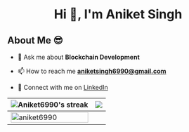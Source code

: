 <h1 align="center">Hi 👋, I'm Aniket Singh</h1>


<h2>About Me 😎</h2>

- 💬 Ask me about **Blockchain Development**

- 📫 How to reach me **aniketsingh6990@gmail.com**

- 🌱 Connect with me on <a href="https://www.linkedin.com/in/aniket-singh-11275a213/"> LinkedIn </a>



|<img align=center alt="Aniket6990's streak" src="https://github-readme-stats.vercel.app/api?username=aniket6990&show_icons=true&count_private=true&include_all_commits=true"/>|<img src="https://github-readme-streak-stats.herokuapp.com/?user=aniket6990&ring=4D82DD&fire=4D82DD&currStreakNum=4D82DD&currStreakLabel=4D82DD" />
|---|---|
|<img align="left" src="https://github-readme-stats.vercel.app/api/top-langs?username=aniket6990&show_icons=true&locale=en&layout=compact" alt="aniket6990" width="100%"/>||


